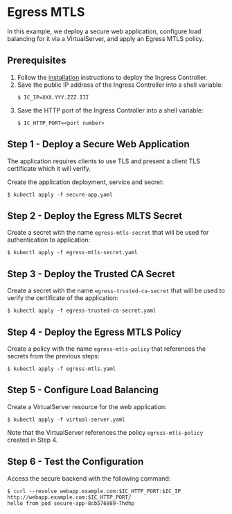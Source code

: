 # Egress MTLS

In this example, we deploy a secure web application, configure load balancing for it via a VirtualServer, and apply an Egress MTLS policy.

## Prerequisites

1. Follow the [installation](https://docs.nginx.com/nginx-ingress-controller/installation/installation-with-manifests/) instructions to deploy the Ingress Controller.
1. Save the public IP address of the Ingress Controller into a shell variable:
    ```
    $ IC_IP=XXX.YYY.ZZZ.III
    ```
1. Save the HTTP port of the Ingress Controller into a shell variable:
    ```
    $ IC_HTTP_PORT=<port number>
    ```

## Step 1 - Deploy a Secure Web Application
The application requires clients to use TLS and present a client TLS certificate which it will verify.

Create the application deployment, service and secret:
```
$ kubectl apply -f secure-app.yaml
```

## Step 2 - Deploy the Egress MLTS Secret

Create a secret with the name `egress-mtls-secret` that will be used for authentication to application:
```
$ kubectl apply -f egress-mtls-secret.yaml
```

## Step 3 - Deploy the Trusted CA Secret

Create a secret with the name `egress-trusted-ca-secret` that will be used to verify the certificate of the application:
```
$ kubectl apply -f egress-trusted-ca-secret.yaml
```

## Step 4 - Deploy the Egress MTLS Policy

Create a policy with the name `egress-mtls-policy` that references the secrets from the previous steps:
```
$ kubectl apply -f egress-mtls.yaml
```

## Step 5 - Configure Load Balancing

Create a VirtualServer resource for the web application:
```
$ kubectl apply -f virtual-server.yaml
```

Note that the VirtualServer references the policy `egress-mtls-policy` created in Step 4.

## Step 6 - Test the Configuration

Access the secure backend with the following command:
```
$ curl --resolve webapp.example.com:$IC_HTTP_PORT:$IC_IP http://webapp.example.com:$IC_HTTP_PORT/
hello from pod secure-app-8cb576989-7hdhp
```
